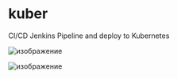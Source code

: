 # kuber

CI/CD Jenkins Pipeline and deploy to Kubernetes

![изображение](https://user-images.githubusercontent.com/101510056/204806871-f64ef4f6-4680-4f4b-beef-f1ee5edb51d0.png)

![изображение](https://user-images.githubusercontent.com/101510056/204806933-2b566ed9-c0b8-49b6-a834-b2f74be5038d.png)

